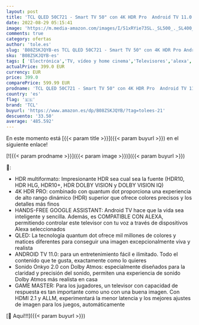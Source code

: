 ```yaml
---
layout: post
title: 'TCL QLED 50C721 - Smart TV 50" con 4K HDR Pro  Android TV 11.0  Wifi  Game Master  Dolby Vision & Atmos  Sistema de Sonido Onkyo  Motion Clarity  Google Assistant Incorporado & Compatible con Alexa'
date: 2022-08-29 05:15:41
image: 'https://m.media-amazon.com/images/I/51xRYie73SL._SL500_._SL400_.jpg'
comments: true
category: ofertas
author: 'tole.es'
slug: 'B08ZSKJQYB-es TCL QLED 50C721 - Smart TV 50" con 4K HDR Pro Android TV...'
sku: 'B08ZSKJQYB-es'
tags: [ 'Electrónica','TV, vídeo y home cinema','Televisores','alexa','tcl','🇪🇸', ]
actualPrice: 399.0 EUR
currency: EUR
price: 399.0
comparePrice: 599.99 EUR
prodname: 'TCL QLED 50C721 - Smart TV 50" con 4K HDR Pro  Android TV 11.0  Wifi  Game Master  Dolby Vision & Atmos  Sistema de Sonido Onkyo  Motion Clarity  Google Assistant Incorporado & Compatible con Alexa'
country: 'es'
flag: '🇪🇸'
brand: 'TCL'
buyurl: 'https://www.amazon.es/dp/B08ZSKJQYB/?tag=tolees-21'
descuento: '33.50'
average: '485.592'
---
```


En este momento está [{{< param title >}}]({{< param buyurl >}}) en el siguiente enlace!

[![{{< param prodname >}}]({{< param image >}})]({{< param buyurl >}})

🔎:

- HDR multiformato: Impresionante HDR sea cual sea la fuente (HDR10, HDR HLG, HDR10+, HDR DOLBY VISION y DOLBY VISION IQ)
- 4K HDR PRO: combinado con quantum dot proporciona una experiencia de alto rango dinámico (HDR) superior que ofrece colores precisos y los detalles más finos
- HANDS-FREE GOOGLE ASSISTANT: Android TV hace que la vida sea inteligente y sencilla. Además, es COMPATIBLE CON ALEXA, permitiendo controlar este televisor con tu voz a través de dispositivos Alexa seleccionados
- QLED: La tecnología quantum dot ofrece mil millones de colores y matices diferentes para conseguir una imagen excepcionalmente viva y realista
- ANDROID TV 11.0: para un entretenimiento fácil e ilimitado. Todo el contenido que te gusta, exactamente como lo quieres
- Sonido Onkyo 2.0 con Dolby Atmos: especialmente diseñados para la claridad y precisión del sonido, permiten una experiencia de sonido Dolby Atmos más realista en casa
- GAME MASTER: Para los jugadores, un televisor con capacidad de respuesta es tan importante como uno con una buena imagen. Con HDMI 2.1 y ALLM, experimentará la menor latencia y los mejores ajustes de imagen para los juegos, automáticamente

[🛒 Aquí!!!]({{< param buyurl >}})
